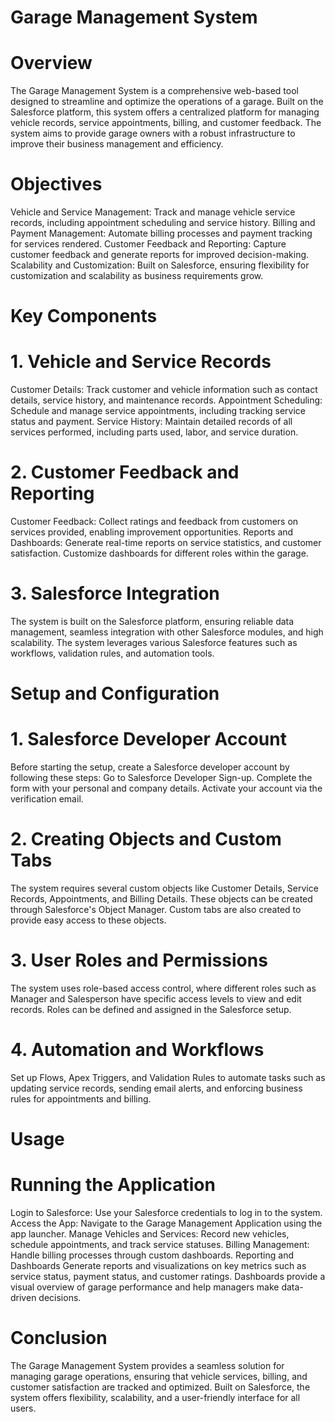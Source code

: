 # Garage Management System
# Overview
The Garage Management System is a comprehensive web-based tool designed to streamline and optimize the operations of a garage. Built on the Salesforce platform, this system offers a centralized platform for managing vehicle records, service appointments, billing, and customer feedback. The system aims to provide garage owners with a robust infrastructure to improve their business management and efficiency.

# Objectives
Vehicle and Service Management: Track and manage vehicle service records, including appointment scheduling and service history.
Billing and Payment Management: Automate billing processes and payment tracking for services rendered.
Customer Feedback and Reporting: Capture customer feedback and generate reports for improved decision-making.
Scalability and Customization: Built on Salesforce, ensuring flexibility for customization and scalability as business requirements grow.

# Key Components
# 1. Vehicle and Service Records
Customer Details: Track customer and vehicle information such as contact details, service history, and maintenance records.
Appointment Scheduling: Schedule and manage service appointments, including tracking service status and payment.
Service History: Maintain detailed records of all services performed, including parts used, labor, and service duration.
# 2. Customer Feedback and Reporting
Customer Feedback: Collect ratings and feedback from customers on services provided, enabling improvement opportunities.
Reports and Dashboards: Generate real-time reports on service statistics, and customer satisfaction. Customize dashboards for different roles within the garage.
# 3. Salesforce Integration
The system is built on the Salesforce platform, ensuring reliable data management, seamless integration with other Salesforce modules, and high scalability. The system leverages various Salesforce features such as workflows, validation rules, and automation tools.

# Setup and Configuration
# 1. Salesforce Developer Account
Before starting the setup, create a Salesforce developer account by following these steps:
Go to Salesforce Developer Sign-up.
Complete the form with your personal and company details.
Activate your account via the verification email.
# 2. Creating Objects and Custom Tabs
The system requires several custom objects like Customer Details, Service Records, Appointments, and Billing Details. These objects can be created through Salesforce's Object Manager. Custom tabs are also created to provide easy access to these objects.
# 3. User Roles and Permissions
The system uses role-based access control, where different roles such as Manager and Salesperson have specific access levels to view and edit records. Roles can be defined and assigned in the Salesforce setup.
# 4. Automation and Workflows
Set up Flows, Apex Triggers, and Validation Rules to automate tasks such as updating service records, sending email alerts, and enforcing business rules for appointments and billing.

# Usage
# Running the Application
Login to Salesforce: Use your Salesforce credentials to log in to the system.
Access the App: Navigate to the Garage Management Application using the app launcher.
Manage Vehicles and Services: Record new vehicles, schedule appointments, and track service statuses.
Billing Management: Handle billing processes through custom dashboards.
Reporting and Dashboards
Generate reports and visualizations on key metrics such as service status, payment status, and customer ratings. Dashboards provide a visual overview of garage performance and help managers make data-driven decisions.

# Conclusion
The Garage Management System provides a seamless solution for managing garage operations, ensuring that vehicle services, billing, and customer satisfaction are tracked and optimized. Built on Salesforce, the system offers flexibility, scalability, and a user-friendly interface for all users.

